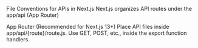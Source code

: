 File Conventions for APIs in Next.js
Next.js organizes API routes under the app/api (App Router) 


App Router (Recommended for Next.js 13+)
Place API files inside app/api/{route}/route.js.
Use GET, POST, etc., inside the export function handlers.